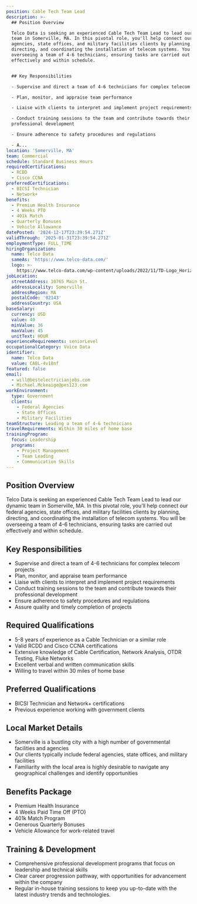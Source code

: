 ```yaml
---
position: Cable Tech Team Lead
description: >-
  ## Position Overview

  Telco Data is seeking an experienced Cable Tech Team Lead to lead our dynamic
  team in Somerville, MA. In this pivotal role, you'll help connect our federal
  agencies, state offices, and military facilities clients by planning,
  directing, and coordinating the installation of telecom systems. You will be
  overseeing a team of 4-6 technicians, ensuring tasks are carried out
  effectively and within schedule. 


  ## Key Responsibilities

  - Supervise and direct a team of 4-6 technicians for complex telecom projects

  - Plan, monitor, and appraise team performance

  - Liaise with clients to interpret and implement project requirements

  - Conduct training sessions to the team and contribute towards their
  professional development

  - Ensure adherence to safety procedures and regulations

  - A...
location: 'Somerville, MA'
team: Commercial
schedule: Standard Business Hours
requiredCertifications:
  - RCDD
  - Cisco CCNA
preferredCertifications:
  - BICSI Technician
  - Network+
benefits:
  - Premium Health Insurance
  - 4 Weeks PTO
  - 401k Match
  - Quarterly Bonuses
  - Vehicle Allowance
datePosted: '2024-12-17T23:39:54.271Z'
validThrough: '2025-01-31T23:39:54.271Z'
employmentType: FULL_TIME
hiringOrganization:
  name: Telco Data
  sameAs: 'https://www.telco-data.com/'
  logo: >-
    https://www.telco-data.com/wp-content/uploads/2022/11/TD-Logo_Horizontal_Color.webp
jobLocation:
  streetAddress: 10765 Main St.
  addressLocality: Somerville
  addressRegion: MA
  postalCode: '02143'
  addressCountry: USA
baseSalary:
  currency: USD
  value: 40
  minValue: 36
  maxValue: 45
  unitText: HOUR
experienceRequirements: seniorLevel
occupationalCategory: Voice Data
identifier:
  name: Telco Data
  value: CABL-4v18nf
featured: false
email:
  - will@bestelectricianjobs.com
  - Michael.Mckeaige@pes123.com
workEnvironment:
  type: Government
  clients:
    - Federal Agencies
    - State Offices
    - Military Facilities
teamStructure: Leading a team of 4-6 technicians
travelRequirements: Within 30 miles of home base
trainingProgram:
  focus: Leadership
  programs:
    - Project Management
    - Team Leading
    - Communication Skills
---
```




## Position Overview
Telco Data is seeking an experienced Cable Tech Team Lead to lead our dynamic team in Somerville, MA. In this pivotal role, you'll help connect our federal agencies, state offices, and military facilities clients by planning, directing, and coordinating the installation of telecom systems. You will be overseeing a team of 4-6 technicians, ensuring tasks are carried out effectively and within schedule. 

## Key Responsibilities
- Supervise and direct a team of 4-6 technicians for complex telecom projects
- Plan, monitor, and appraise team performance
- Liaise with clients to interpret and implement project requirements
- Conduct training sessions to the team and contribute towards their professional development
- Ensure adherence to safety procedures and regulations
- Assure quality and timely completion of projects

## Required Qualifications
- 5-8 years of experience as a Cable Technician or a similar role
- Valid RCDD and Cisco CCNA certifications
- Extensive knowledge of Cable Certification, Network Analysis, OTDR Testing, Fluke Networks
- Excellent verbal and written communication skills
- Willing to travel within 30 miles of home base

## Preferred Qualifications
- BICSI Technician and Network+ certifications 
- Previous experience working with government clients

## Local Market Details
- Somerville is a bustling city with a high number of governmental facilities and agencies
- Our clients typically include federal agencies, state offices, and military facilities
- Familiarity with the local area is highly desirable to navigate any geographical challenges and identify opportunities 

## Benefits Package
- Premium Health Insurance
- 4 Weeks Paid Time Off (PTO)
- 401k Match Program
- Generous Quarterly Bonuses
- Vehicle Allowance for work-related travel

## Training & Development
- Comprehensive professional development programs that focus on leadership and technical skills 
- Clear career progression pathway, with opportunities for advancement within the company
- Regular in-house training sessions to keep you up-to-date with the latest industry trends and technologies.